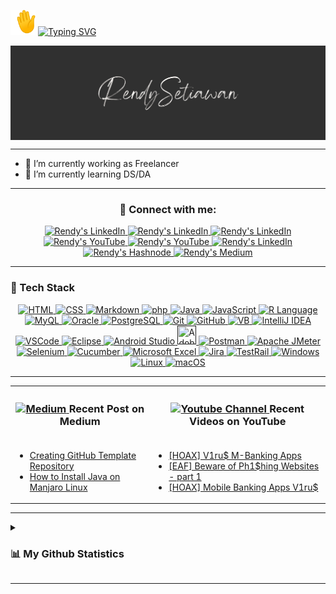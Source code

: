 <!--[Greetings]-->
<p align="left">
  <img src="assets/emoji/waving-hand_1f44b.gif" width="40px" height="40px" />
  <a href="https://git.io/typing-svg">
    <img src="https://readme-typing-svg.demolab.com?font=Fira+Code&size=30&pause=1000&color=00F70A&vCenter=true&width=450&lines=Hi,+Welcome+to+My+GitHub!" alt="Typing SVG" />
  </a>
</p>

<!--[Banner]-->
<kbd>
  <img align="center" src="assets/banner/CMB-001d.png"/>
</kbd>

---

<!-- * 😄 Pronouns: he/him -->
* 💼 I’m currently working as Freelancer 
* 🔬 I’m currently learning DS/DA
<!-- * 👯 I’m looking to collaborate on -->
<!-- * 🤔 I’m looking for help with -->
<!-- * 💬 Ask me about -->
<!-- * ⚡ Fun fact: -->
<!--* 📫 How to reach me:-->

---

### <p align="center"/> 🤝 Connect with me: </p>

<!--[Social Media Badges]-->
<p align="center"> 
  <!--[LinkedIn]-->
    <a href="https://www.linkedin.com/in/rensetiawanren/">
      <img src="https://skillicons.dev/icons?i=linkedin&theme=light" width="" title="Rendy's LinkedIn"/>
   </a>
  <!--[Twitter]-->
    <a href="https://www.twitter.com/rensetiawanren">
      <img src="https://skillicons.dev/icons?i=twitter&theme=light" width="" title="Rendy's LinkedIn"/>
    </a>
  <!--[Instagram]-->
    <a href="https://www.instagram.com/rensetiawanren/">
      <img src="https://skillicons.dev/icons?i=instagram&theme=light" width="" title="Rendy's LinkedIn"/>
    </a>    
  <!--[TikTok]-->
    <a href="http://tiktok.com/@rensetiawanren">
      <img src="https://cdn.simpleicons.org/tiktok/grey" width="45px" title="Rendy's YouTube"/>
    </a>
  <!--[YouTube]-->
    <a href="http://www.youtube.com/@rensetiawanren">
      <img src="https://cdn.simpleicons.org/youtube/FF0000" width="45px" title="Rendy's YouTube"/>
    </a>
  <!--[Dev.To]-->
    <a href="https://dev.to/rensetiawanren">
      <img src="https://skillicons.dev/icons?i=devto&theme=light" width="" title="Rendy's LinkedIn"/>
    </a>
  <!--[Hashnode]-->
    <a href="https://rensetiawanren.hashnode.dev/">
      <img src="https://cdn.simpleicons.org/hashnode/2962FF" width="45px" title="Rendy's Hashnode"/>
    </a>
  <!--[Medium]-->
    <a href="https://rensetiawanren.medium.com">
      <img src="https://cdn.simpleicons.org/medium/grey" width="45px" title="Rendy's Medium"/>
    </a>
  <!--[Tableau]
    <a href="https://public.tableau.com/app/profile/rendy.setiawan">
      <img src="https://cdn.simpleicons.org/tableau/lightblue" width="45px" title="Rendy's Tableau"/>
    </a> -->
</p>

---

<!--[Tech Stack]-->
### <p align="left"> 🧰 Tech Stack </p>

<p align="center">
  <!--[HTML]-->
    <a href="">
      <img src="https://skillicons.dev/icons?i=html&theme=light" width="30" title="HTML"/>
    </a>
    <!--[CSS]-->
    <a href="">
      <img src="https://skillicons.dev/icons?i=css&theme=light" width="30" title="CSS"/>
    </a>
    <!--[Markdown]-->
    <a href="">
      <img src="https://skillicons.dev/icons?i=markdown&theme=light" width="30" title="Markdown"/>
    </a>
    <!--[php]-->
    <a href="">
      <img src="https://skillicons.dev/icons?i=php&theme=light" width="30" title="php"/>
    </a>
    <!--[java]-->
    <a href="">
      <img src="https://skillicons.dev/icons?i=java&theme=light" width="30" title="Java"/>
    </a>
    <!--[JavaScript]-->
    <a href="">
      <img src="https://skillicons.dev/icons?i=javascript&theme=light" width="30" title="JavaScript"/>
    <!--[R Language]-->
    <a href="">
      <img src="https://skillicons.dev/icons?i=r&theme=light" width="30" title="R Language"/>
    </a>      
    <!--[MySQL]-->
    <a href="">
      <img src="https://skillicons.dev/icons?i=mysql&theme=light" width="30" title="MyQL"/>
    </a>
    <!--[Oracle]-->
    <a href="">
      <img width="30" src="https://cdn.simpleicons.org/oracle" width="30" title="Oracle"/>
    </a>
    <!--[PostgreSQL]-->
    <a href="">
      <img src="https://skillicons.dev/icons?i=postgresql&theme=light" width="30" title="PostgreSQL"/>
    </a>
    <!--[Git]-->
    <a href="">
      <img src="https://skillicons.dev/icons?i=git&theme=light" width="30" title="Git"/>
    </a>
    <!--[GitHub]-->
    <a href="">
      <img src="https://skillicons.dev/icons?i=github&theme=light" width="30" title="GitHub"/>
    </a>
    <!--[VB]-->
    <a href="">
      <img src="https://www.svgrepo.com/show/374157/vb.svg" width="30" title="VB"/>
    </a>
    <!--[IntelliJ IDEA]-->
    <a href="">
      <img src="https://skillicons.dev/icons?i=idea&theme=light" width="30" title="IntelliJ IDEA"/>
    </a>
    <!--[VSCode]-->
    <a href="">
      <img src="https://skillicons.dev/icons?i=vscode&theme=light" width="30" title="VSCode"/>
    </a>
    <!--[Eclipse]-->
    <a href="">
      <img src="https://skillicons.dev/icons?i=eclipse&theme=light" width="30" title="Eclipse"/>
    </a>
    <!--[Android Studio]-->
    <a href="">
      <img src="https://skillicons.dev/icons?i=androidstudio&theme=light" width="30" title="Android Studio"/>
    </a>      
    <!--[Adobe Dreamweaver]-->
    <a href="">
      <img height="30" src="https://www.svgrepo.com/show/452146/adobe-dreamweaver.svg" width="30" title="Adobe Dreamweaver"/>
    </a>
    <a href="">
    <!--[Postman]-->
      <img src="https://skillicons.dev/icons?i=postman&theme=light" width="30" title="Postman"/>
    </a>
    <!--[Katalon Studio]
    <a href="">
      <img src="https://simpleicons.org/icons/katalon.svg" width="30" title="Katalon Studio"/>
    </a> -->
    <!--[Apache JMeter]-->
    <a href="">
      <img src="https://cdn.simpleicons.org/apachejmeter" width="30" title="Apache JMeter"/>
    </a>
    <!--[Appium]
    <a href="">
      <img src="https://skillicons.dev/icons?i=appium&theme=light" width="30" title="Appium"/>
    </a> -->
    <!--[Selenium]-->
    <a href="">
      <img src="https://skillicons.dev/icons?i=selenium&theme=light" width="30" title="Selenium"/>
    </a>
    <!--[Cucumber]-->
    <a href="">
      <img src="https://www.svgrepo.com/show/353625/cucumber.svg" width="30" title="Cucumber"/>
    </a>
    <!--[Microsoft Excel]-->
    <a href="">
      <img src="https://www.svgrepo.com/show/452066/ms-excel.svg" width="30" title="Microsoft Excel"/>
    </a>
    <!--[Jira]-->
    <a href="">
      <img src="https://cdn.simpleicons.org/jira" width="27" title="Jira"/>
    </a>
    <!--[TestRail]-->
    <a href="">
      <img src="https://cdn.simpleicons.org/testrail" width="27" title="TestRail"/>
    </a>
    <!--[Windows]-->
    <a href="">
      <img src="https://www.svgrepo.com/show/382713/windows-applications.svg" width="25" title="Windows"/>
    </a>
    <!--[Linux]-->
    <a href="">
      <img src="https://www.svgrepo.com/show/354004/linux-tux.svg" width="25" title="Linux"/>
    </a>
    <!--[MacOS]-->
    <a href="">
      <img src="https://cdn.simpleicons.org/macos/white" width="30" title="macOS"/>
    </a>
</p>


<p align="justify">
  <!--[HTML]
    <a href="">
      <img src="https://img.shields.io/badge/-HTML-272727?style=flat-square&logo=html5&logoColor="/>
    </a> -->
  <!--[CSS]
    <a href="">
      <img src="https://img.shields.io/badge/-CSS-272727?style=flat-square&logo=css3&logoColor=1572B6"/>
    </a> -->
  <!--[Markdown]
    <a href="">
      <img src="https://img.shields.io/badge/-Markdown-272727?style=flat-square&logo=markdown&logoColor="/>
    </a> -->
  <!--[PHP]
    <a href="">
      <img src="https://img.shields.io/badge/-php-272727?style=flat-square&logo=php&logoColor=777BB4"/>
    </a> -->
  <!--[Java]
    <a href="">
      <img src="https://img.shields.io/badge/-Java-272727?style=flat-square&logo=java&logoColor="/>
    </a> -->
  <!--[Java Script]
    <a href="">
      <img src="https://img.shields.io/badge/-JavaScript-272727?style=flat-square&logo=javascript&logoColor=F7DF1E"/>
    </a> -->
  <!--[Python]
    <a href="">
      <img src="https://img.shields.io/badge/-Python-272727?style=flat-square&logo=python&logoColor="/>
    </a>-->  
  <!--[R]
    <a href="">
      <img src="https://img.shields.io/badge/-R-272727?style=flat-square&logo=r&logoColor=276DC3"/>
    </a>  -->
  <!--[MySQL]
    <a href="">
      <img src="https://img.shields.io/badge/-MySQL-272727?style=flat-square&logo=mysql&logoColor=4479A1"/>
    </a> -->
  <!--[Oracle]
    <a href="">
      <img src="https://img.shields.io/badge/-Oracle-272727?style=flat-square&logo=oracle&logoColor=F80000"/>
    </a> -->
  <!--[PostgreSQL]
    <a href="">
      <img src="https://img.shields.io/badge/-PostgreSQL-272727?style=flat-square&logo=postgresql&logoColor="/>
    </a>  -->
  <!--[Git]
    <a href="">
      <img src="https://img.shields.io/badge/-Git-272727?style=flat-square&logo=git&logoColor="/>
    </a> -->
  <!--[GitHub]
    <a href="">
      <img src="https://img.shields.io/badge/-GitHub-272727?style=flat-square&logo=github&logoColor="/>
    </a> -->
  <!--[Microsoft Visual Basic]
    <a href="">
      <img src="https://img.shields.io/badge/-Microsoft%20VB-272727?style=flat-square&logo=vb&logoColor="/>
    </a> -->
  <!--[IntelliJ IDEA]
    <a href="">
      <img src="https://img.shields.io/badge/-IntelliJ%20IDEA-272727?style=flat-square&logo=intellij-idea&logoColor="/>
    </a> -->
  <!--[PyCharm]
    <a href="">
      <img src="https://img.shields.io/badge/-PyCharm-272727?style=flat-square&logo=pycharm&logoColor="/>
    </a>-->
  <!--[Visual Studio Code]
    <a href="">
      <img src="https://img.shields.io/badge/-Visual%20Studio%20Code-272727?style=flat-square&logo=visual-studio-code&logoColor=007ACC"/>
    </a>  -->
  <!--[Eclipse]
    <a href="">
      <img src="https://img.shields.io/badge/-Eclipse-272727?style=flat-square&logo=Eclipse&logoColor="/>
    </a> -->
  <!--[Android Studio]
    <a href="">
      <img src="https://img.shields.io/badge/-Android%20Studio-272727?style=flat-square&logo=Android-Studio&logoColor="/>
    </a>  -->
  <!--Google Colab]
    <a href="">
      <img src="https://img.shields.io/badge/-Google%20Colaboratory-272727?style=flat-square&logo=google-colab&logoColor="/>
    </a>-->
  <!--[Adobe Dreamweaver]
    <a href="">
      <img src="https://img.shields.io/badge/Adobe%20Dreamweaver-272727?style=flat-square&logo=Adobe%20Dreamweaver&logoColor="/>
    </a> -->
  <!--[Postman]
    <a href="">
      <img src="https://img.shields.io/badge/-Postman-272727?style=flat-square&logo=postman&logoColor=FF6C37"/>
    </a> -->
  <!--[Katalon Studio]
    <a href="">
      <img src="https://img.shields.io/badge/-Katalon%20Studio-272727?style=flat-square&logo=katalon-studio&logoColor="/>
    </a> -->
  <!--[Apache JMeter]
    <a href="">
      <img src="https://img.shields.io/badge/-Apache%20JMeter-272727?style=flat-square&logo=apache-jmeter&logoColor=D22128"/>
    </a> -->
  <!--[Appium]
    <a href="">
      <img src="https://img.shields.io/badge/-Appium-272727?style=flat-square&logo=appium&logoColor="/>
    </a> -->
  <!--[Selenium Webdriver]
    <a href="">
      <img src="https://img.shields.io/badge/-Selenium-272727?style=flat-square&logo=selenium&logoColor=43B02A"/>
    </a> -->
  <!--[Cucumber]
    <a href="">
      <img src="https://img.shields.io/badge/-Cucumber-272727?style=flat-square&logo=cucumber&logoColor=23D96C"/>
    </a> -->
  <!--[Microsoft Excel]
    <a href="">
      <img src="https://img.shields.io/badge/-Microsoft%20Excel-272727?style=flat-square&logo=microsoft-excel&logoColor=43B02A"/>
    </a> --->
  <!--[BigQuery]
    <a href="">
      <img src="https://img.shields.io/badge/-BigQuery-272727?style=flat-square&logo=big-query&logoColor="/>
    </a> -->
  <!--[Tableau]
    <a href="">
      <img src="https://img.shields.io/badge/-Tableau-272727?style=flat-square&logo=tableau&logoColor=lightblue"/>
    </a> -->
  <!--[RStudio]
    <a href="">
      <img src="https://img.shields.io/badge/-RStudio-272727?style=flat-square&logo=rstudio&logoColor=276DC3"/>
    </a>  --->
  <!--[Jira]
    <a href="">
      <img src="https://img.shields.io/badge/-Jira-272727?style=flat-square&logo=jira&logoColor=0052CC"/>
    </a> -->
  <!--[TestRail]
    <a href="">
      <img src="https://img.shields.io/badge/-TestRail-272727?style=flat-square&logo=testrail&logoColor="/>
    </a> -->
  <!--[Trello]-
    <a href="">
      <img src="https://img.shields.io/badge/-Trello-272727?style=flat-square&logo=trello&logoColor=0052CC"/>
    </a> -->
  <!--[Windows]
    <a href="">
      <img src="https://img.shields.io/badge/-Windows-272727?style=flat-square&logo=windows&logoColor=0078D6"/>
    </a> -->
  <!--[Linux]
    <a href="">
      <img src="https://img.shields.io/badge/-Linux-272727?style=flat-square&logo=linux&logoColor="/>
    </a> -->
  <!--[MacOS]
    <a href="">
      <img src="https://img.shields.io/badge/-MacOS-272727?style=flat-square&logo=Apple&logoColor="/>
    </a> -->
</p>

---

<!--[Blog & Video Posts]-->
<table>
  <tr>
    <th>
      <h3>
        <a href="https://rensetiawanren.medium.com/"><img src="https://cdn.simpleicons.org/medium/grey" width="15px" title="Rendy's Medium" alt="Medium"/> </a> Recent Post on Medium
      </h3>
    </th>
    <th>
      <h3>
        <a href="https://www.youtube.com/channel/UCMcJGJJpLaPF6sMQAhR4WTQ"><img src="https://cdn.simpleicons.org/youtube/FF0000" width="15px" title="Rendy's YouTube Channel" alt="Youtube Channel"/> </a> Recent Videos on YouTube
      </h3>
    </th>
  </tr>
  <tr>
  <td>

<!-- MEDIUM-BLOG-POST-LIST:START -->
- [Creating GitHub Template Repository](https://rensetiawanren.medium.com/creating-github-template-repository-53b0f4884970?source=rss-8e170bdaa06------2)
- [How to Install Java on Manjaro Linux](https://rensetiawanren.medium.com/how-to-install-java-on-manjaro-linux-2afe47c2276?source=rss-8e170bdaa06------2)
<!-- MEDIUM-BLOG-POST-LIST:END -->

  </td>
  <td>

<!-- YOUTUBE-VIDEOS-LIST:START -->
- [[HOAX] V1ru$ M-Banking Apps](https://www.youtube.com/watch?v=e7GULDp8zUI)
- [[EAF] Beware of Ph1$hing Websites - part 1](https://www.youtube.com/watch?v=Or-2bFT_Ak8)
- [[HOAX] Mobile Banking Apps V1ru$](https://www.youtube.com/watch?v=6EGsE7LioZg)
<!-- YOUTUBE-VIDEOS-LIST:END --> 

  </td>
  </tr> <!--
  <tr>
    <td>
      <p align="center">
        <a href="https://rensetiawanren.medium.com/"> Older Post </a>
      </p>
    </td>
    <td>
      <p align="center">
        <a href="https://www.youtube.com/channel/UCMcJGJJpLaPF6sMQAhR4WTQ"> Older Post </a>
      </p>
    </td>
  </tr> -->
</table>

---

<!--[My Stats]-->
<details>
  <summary>
    <h3>📊 My Github Statistics</h3>
  </summary>

<p align="center">
  <!--[trophy]-->
    <a href="https://github.com/ryo-ma/github-profile-trophy">
      <img src="https://github-profile-trophy.vercel.app/?username=rensetiawanren&theme=radical&column=-1&no-bg=true&no-frame=true&rank=-?,-C"/>
    </a>
</p>
<p align="center">
  <!--[Rendy's GitHub streak-stats]-->
    <a href="https://git.io/streak-stats">
      <img length="250" width="350" src="https://streak-stats.demolab.com/?user=rensetiawanren&theme=radical&hide_border=true&border_radius=20&background=00000000&mode=weekly"/>
    </a>
  <!--[Rendy's GitHub stats]
    <a href="https://github.com/rensetiawanren/github-readme-stats">
      <img length="250" width="350" src="https://github-readme-stats.vercel.app/api?username=rensetiawanren&count_private=true&show_icon=true&theme=radical&hide_border=true&border_radius=20"/> -->
    </a>
</p>
<p align="center">    
  <!--[Rendy's GitHub top-lang]-->
    <a href="https://github.com/rensetiawanren/github-readme-stats">
      <img length="250" width="350" src="https://github-readme-stats.vercel.app/api/top-langs/?username=rensetiawanren&layout=compact&theme=radical&langs_count=10&hide_border=true&border_radius=20&bg_color=00000000"/>
    </a>
</p>
<p align="center">
  <!--[GitHub Activity Graph]
    <img src="https://activity-graph.herokuapp.com/graph?username=rensetiawanren"/>-->
  <!--[GitHub metrics]
    <img src="https://metrics.lecoq.io/rensetiawanren"/> -->
</p>
<p align="center">
  <!--[Rendy's WakaTime Stats]
  <a href="https://github.com/rensetiawanren/github-readme-stats">
    <img length="250" width="350" src="https://github-readme-stats.vercel.app/api/wakatime?username=rensetiawanren&layout=compact&theme=radical&langs_count=10&hide_border=true&border_radius=20&bg_color=00000000"/>
  </a> -->
</p>

<p align="center">
<!--[Rendy's GitHub profile-views-counter]
  <img src="https://komarev.com/ghpvc/?username=rensetiawanren&color=lightgray&style=flat-square&label=👀+VISITORS"/>

  <!--<img src="https://profile-counter.glitch.me/rensetiawanren/count.svg" alt="" />-->
</p>
</details>

---

<!----->

<!--[Resources]-->
<!--[GitHub Stats]-->
  <!-- https://github.com/anuraghazra/github-readme-stats -->

<!--[GitHub README Streak Stats]>
  <!-- https://github.com/DenverCoder1/github-readme-streak-stats -->

<!--[Awesome GitHub Profile README]-->
  <!-- https://github.com/abhisheknaiidu/awesome-github-profile-readme -->

<!--[Blog Post Workflow]-->
  <!-- https://github.com/gautamkrishnar/blog-post-workflow -->

<!--[GitHub Profile Trophy]-->
  <!-- https://github.com/ryo-ma/github-profile-trophy -->

<!--[README Typing SVG]-->
  <!-- https://github.com/denvercoder1/readme-typing-svg -->

<!--[Emojis]-->
  <!-- https://emojipedia.org/emoji/ -->
  <!-- https://github-emoji-picker.rickstaa.dev/ -->
  <!-- https://www.fileformat.info/index.htm -->

<!--[Shields]-->
  <!-- https://shields.io/ -->

<!--[Icons]
  <!-- https://icons8.com/ -->
  <!-- https://logos.fandom.com/wiki/Logopedia -->
  <!-- https://simpleicons.org/ -->
  <!-- https://simpleicons.vercel.app/ -->
  <!-- https://github.com/tandpfun/skill-icons#readme -->

<!--[Create Self Updating README.md]-->
  <!-- https://medium.com/swlh/how-to-create-a-self-updating-readme-md-for-your-github-profile-f8b05744ca91 -->
